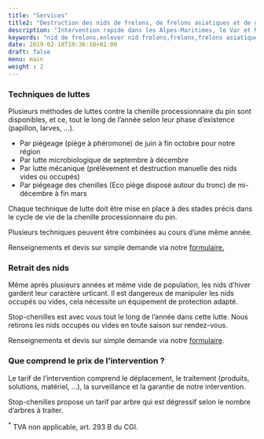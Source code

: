 ```yaml
---
title: "Services"
title2: "Destruction des nids de frelons, de frelons asiatiques et de guêpes"
description: "Intervention rapide dans les Alpes-Maritimes, le Var et Monaco pour une destruction des nids de frelons asiatiques, de frelons européens et de guêpes. Destruction rapide, toutes hauteurs."
keywords: "nid de frelons,enlever nid frelons,frelons,frelons asiatiques,frelons européens,guêpes,traitement nids de frelons,CERTIBIOCIDE,CERTIPHYTO,alpes-maritimes,var,monaco."
date: 2019-02-18T19:36:10+01:00
draft: false
menu: main
weight : 2
---
```


<h3>Techniques de luttes</h3>
<p>Plusieurs méthodes de luttes contre la chenille processionnaire du pin sont disponibles, et ce, tout le long de l’année selon leur phase d’existence (papillon, larves, …).</p>
<ul>
<li>Par piégeage (piège à phéromone) de juin à fin octobre pour notre région</li>
<li>Par lutte microbiologique de septembre à décembre</li>
<li>Par lutte mécanique (prélèvement et destruction manuelle des nids vides ou occupés)</li>
<li>Par piégeage des chenilles (Eco piège disposé autour du tronc) de mi-décembre à fin mars</li>
</ul>

<p>Chaque technique de lutte doit être mise en place à des stades précis dans le cycle de vie de la chenille processionnaire du pin.</p>
<p>Plusieurs techniques peuvent être combinées au cours d’une même année.</p>
<p>Renseignements et devis sur simple demande via notre <a href="/contact/" title="formulaire de contact">formulaire.</a></p>

<h3>Retrait des nids</h3>
<p>Même après plusieurs années et même vide de population, les nids d’hiver gardent leur caractère urticant. Il est dangereux de manipuler les nids occupés ou vides, cela nécessite un équipement de protection adapté.</p>
<p>Stop-chenilles est avec vous tout le long de l’année dans cette lutte. Nous retirons les nids occupés ou vides en toute saison sur rendez-vous.</p>
<p>Renseignements et devis sur simple demande via notre <a href="/contact/" title="formulaire de contact">formulaire</a>.</p>

<h3>Que comprend le prix de l’intervention ?</h3>
<p>Le tarif de l’intervention comprend le déplacement, le traitement (produits, solutions, matériel, …), la surveillance et la garantie de notre intervention.</p>
<p>Stop-chenilles propose un tarif par arbre qui est dégressif selon le nombre d’arbres à traiter.</p>
		
<p><sup>*</sup> TVA non applicable, art. 293 B du CGI.</p>

